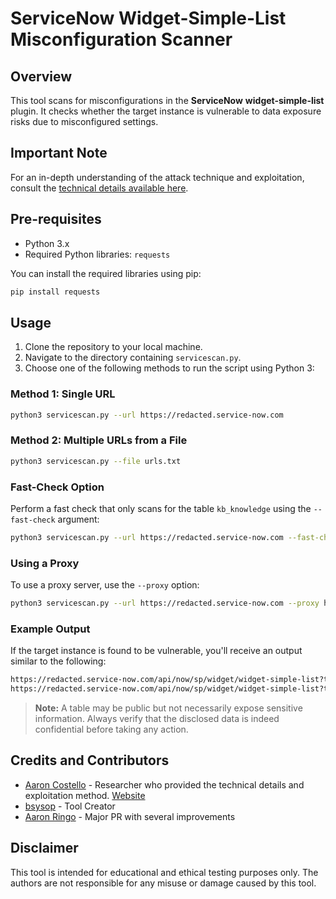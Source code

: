 # ServiceNow Widget-Simple-List Misconfiguration Scanner

## Overview
This tool scans for misconfigurations in the **ServiceNow** **widget-simple-list** plugin. It checks whether the target instance is vulnerable to data exposure risks due to misconfigured settings.

## Important Note
For an in-depth understanding of the attack technique and exploitation, consult the [technical details available here](https://www.enumerated.ie/servicenow-data-exposure).

## Pre-requisites
- Python 3.x
- Required Python libraries: `requests`

You can install the required libraries using pip:
```bash
pip install requests
```

## Usage

1. Clone the repository to your local machine.
2. Navigate to the directory containing `servicescan.py`.
3. Choose one of the following methods to run the script using Python 3:

### Method 1: Single URL
```bash
python3 servicescan.py --url https://redacted.service-now.com
```

### Method 2: Multiple URLs from a File
```bash
python3 servicescan.py --file urls.txt
```

### Fast-Check Option
Perform a fast check that only scans for the table `kb_knowledge` using the `--fast-check` argument:
```bash
python3 servicescan.py --url https://redacted.service-now.com --fast-check
```

### Using a Proxy
To use a proxy server, use the `--proxy` option:
```bash
python3 servicescan.py --url https://redacted.service-now.com --proxy http://host:port
```

### Example Output
If the target instance is found to be vulnerable, you'll receive an output similar to the following:
```bash
https://redacted.service-now.com/api/now/sp/widget/widget-simple-list?t=incident is EXPOSED, found at least 167 items
https://redacted.service-now.com/api/now/sp/widget/widget-simple-list?t=oauth_entity is EXPOSED, found at least 3 items
```

> **Note:** A table may be public but not necessarily expose sensitive information. Always verify that the disclosed data is indeed confidential before taking any action.

## Credits and Contributors

- [Aaron Costello](https://twitter.com/ConspiracyProof) - Researcher who provided the technical details and exploitation method. [Website](https://www.enumerated.ie/)
- [bsysop](https://twitter.com/bsysop) - Tool Creator
- [Aaron Ringo](https://twitter.com/AlphaRingo) - Major PR with several improvements

## Disclaimer
This tool is intended for educational and ethical testing purposes only. The authors are not responsible for any misuse or damage caused by this tool.
